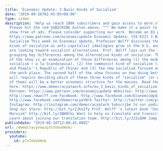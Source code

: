 ```yaml
---
title: 'Economic Update: 3 Basic Kinds of Socialism'
date: "2019-09-26T02:45:05+08:00"
type: video
description: 'Help us reach 100k subscribers and gain access to more studio time!
  Please hit the red SUBSCRIBE button above. ^^^ We make it a point to provide the
  show free of ads. Please consider supporting our work. Become an EU patron on Patreon:
  https://www.patreon.com/economicupdate Economic Update: [S9 E22] 3 Basic Kinds of
  Socialism This week on Economic Update, Professor Wolff discusses the three basic
  kinds of socialism as anti-capitalist ideologies grow in the U.S. and more people
  are looking toward socialist alternatives. Prof. Wolff lays out the importance of
  grasping key differences among the alternative kinds of socialism. The first half
  of the show is an examination of those differences among (1) the moderate or "democratic"
  socialism ( a la Scandinavia), (2) the communist kind of socialism (in the USSR
  and People''s Republic of China) and (3) the new socialism focused on democratizing
  the work place. The second half of the show focuses on how doing better than capitalism
  will require deciding which of these three kinds of "socialism" (or what combination
  of them) will be a better economic structure for the masses. Read the transcript
  here: https://www.democracyatwork.info/eu_3_basic_kinds_of_socialism Follow us ONLINE:
  Patreon: https://www.patreon.com/economicupdate Websites: http://www.democracyatwork.info/economicupdate
  http://www.rdwolff.com Facebook: http://www.facebook.com/EconomicUpdate http://www.facebook.com/RichardDWolff
  http://www.facebook.com/DemocracyatWrk Twitter: http://twitter.com/profwolff http://twitter.com/democracyatwrk
  Instagram: http://instagram.com/democracyatwrk Subscribe to our podcast: http://economicupdate.libsyn.com
  Shop our Store: http://bit.ly/2JkxIfy Prof. Wolff''s latest book "Understanding
  Marxism" http://bit.ly/2BH0lkL Want to help us translate and transcribe our videos?
  Learn about joining our translation team: http://bit.ly/2J2uIHH Jump right in: http://bit.ly/2J3bEZR'
publishdate: "2019-06-10T12:08:43.000Z"
url: /democracynow/p7x7oVwhHok/
providers:
  youtube:
    id: p7x7oVwhHok
---
```


